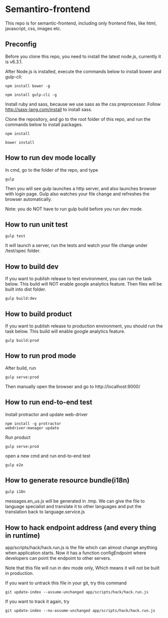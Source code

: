 # Semantiro-frontend

 This repo is for semantic-frontend, including only frontend files, like html, javascript, css, images etc.

## Preconfig

Before you clone this repo, you need to install the latest node.js, currently it is v6.3.1.

After Node.js is installed, execute the commands below to install bower and gulp-cli:
```
npm install bower -g

npm install gulp-cli -g
```
Install ruby and sass, because we use sass as the css preprocessor.
Follow http://sass-lang.com/install to install sass.

Clone the repository, and go to the root folder of this repo, and run the commands below to install packages.
```
npm install

bower install
```

## How to run dev mode locally
In cmd, go to the folder of the repo, and type

```
gulp
```
Then you will see gulp launches a http server, and also launches browser with login page.
Gulp also watches your file change and refreshes the browser automatically.

Note: you do NOT have to run gulp build before you run dev mode.

## How to run unit test
```
gulp test
```
It will launch a server, run the tests and watch your file change under /test/spec folder.

## How to build dev
If you want to publish release to test environment, you can run the task below.
This build will NOT enable google analytics feature. Then files will be built into dist folder.

```
gulp build:dev
```

## How to build product
If you want to publish release to production environment, you should run the task below.
This build will enable google analytics feature.

```
gulp build:prod
```

## How to run prod mode
After build, run
```
gulp serve:prod
```
Then manually open the browser and go to http://localhost:9000/

## How to run end-to-end test

Install protractor and update web-driver
```
npm install -g protractor
webdriver-manager update
```
Run product
```
gulp serve:prod
```
open a new cmd and run end-to-end test
```
gulp e2e
```

## How to generate resource bundle(i18n)
```
gulp i18n
```
messages.en_us.js will be generated in .tmp. We can give the file to language specialist and translate it to other languages and put the translation back to language.service.js

## How to hack endpoint address (and every thing in runtime)
app/scripts/hack/hack.run.js is the file which can almost change anything when application starts.
Now it has a function configEndpoint where developers can point the endpoint to other servers.

Note that this file will run in dev mode only, Which means it will not be built in production.

If you want to untrack this file in your git, try this command
```
git update-index --assume-unchanged app/scripts/hack/hack.run.js
```

If you want to track it again, try
```
git update-index --no-assume-unchanged app/scripts/hack/hack.run.js
```
